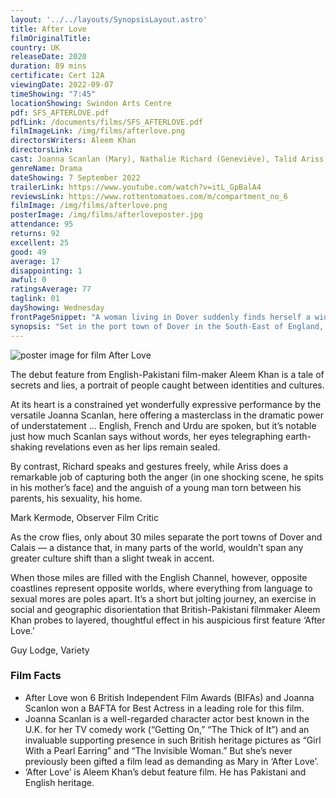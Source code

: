 ```yaml
---
layout: '../../layouts/SynopsisLayout.astro'
title: After Love
filmOriginalTitle:
country: UK
releaseDate: 2020
duration: 89 mins
certificate: Cert 12A
viewingDate: 2022-09-07
timeShowing: "7:45"
locationShowing: Swindon Arts Centre
pdf: SFS_AFTERLOVE.pdf
pdfLink: /documents/films/SFS_AFTERLOVE.pdf
filmImageLink: /img/films/afterlove.png
directorsWriters: Aleem Khan
directorsLink:
cast: Joanna Scanlan (Mary), Nathalie Richard (Geneviève), Talid Ariss (Solomen)
genreName: Drama
dateShowing: 7 September 2022
trailerLink: https://www.youtube.com/watch?v=itL_GpBalA4
reviewsLink: https://www.rottentomatoes.com/m/compartment_no_6
filmImage: /img/films/afterlove.png
posterImage: /img/films/afterloveposter.jpg
attendance: 95
returns: 92
excellent: 25
good: 49
average: 17
disappointing: 1
awful: 0
ratingsAverage: 77
taglink: 01
dayShowing: Wednesday
frontPageSnippet: "A woman living in Dover suddenly finds herself a widow, but soon discovers her late husband had a secret just across the English Channel in Calais which she visits."
synopsis: "Set in the port town of Dover in the South-East of England, Mary Hussain suddenly finds herself a widow following the unexpected death of her husband.  A day after the burial, she discovers he has a secret family just twenty-one miles across the English Channel in Calais."
---
```


![poster image for film After Love](/img/films/afterlove.png "poster image for film After Love")

The debut feature from English-Pakistani film-maker Aleem Khan is a tale of secrets and lies, a portrait of people caught between identities and cultures.  

At its heart is a constrained yet wonderfully expressive performance by the versatile Joanna Scanlan, here offering a masterclass in the dramatic power of understatement ... English, French and Urdu are spoken, but it’s notable just how much Scanlan says without words, her eyes telegraphing earth-shaking revelations even as her lips remain sealed.  

By contrast, Richard speaks and gestures freely, while Ariss does a remarkable job of capturing both the anger (in one shocking scene, he spits in his mother’s face) and the anguish of a young man torn between his parents, his sexuality, his home.

<div class="review__author review__author--review1">
Mark Kermode, Observer Film Critic
</div>

As the crow flies, only about 30 miles separate the port towns of Dover and Calais — a distance that, in many parts of the world, wouldn’t span any greater culture shift than a slight tweak in accent.  

When those miles are filled with the English Channel, however, opposite coastlines represent opposite worlds, where everything from language to sexual mores are poles apart.  It’s a short but jolting journey, an exercise in social and geographic disorientation that British-Pakistani filmmaker Aleem Khan probes to layered, thoughtful effect in his auspicious first feature ‘After Love.’

<div class="review__author">
Guy Lodge, Variety
</div>

### Film Facts

* After Love won 6 British Independent Film Awards (BIFAs) and Joanna Scanlon won a BAFTA for Best Actress in a leading role for this film.
* Joanna Scanlan is a well-regarded character actor best known in the U.K. for her TV comedy work (“Getting On,” “The Thick of It”) and an invaluable supporting presence in such British heritage pictures as “Girl With a Pearl Earring” and “The Invisible Woman.”  But she’s never previously been gifted a film lead as demanding as Mary in ‘After Love’.
* ‘After Love’ is Aleem Khan’s debut feature film.  He has Pakistani and English heritage.


